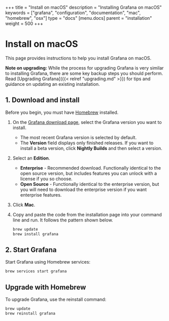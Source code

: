 +++
title = "Install on macOS"
description = "Installing Grafana on macOS"
keywords = ["grafana", "configuration", "documentation", "mac", "homebrew", "osx"]
type = "docs"
[menu.docs]
parent = "installation"
weight = 500
+++

# Install on macOS

This page provides instructions to help you install Grafana on macOS. 

**Note on upgrading:** While the process for upgrading Grafana is very similar to installing Grafana, there are some key backup steps you should perform. Read [Upgrading Grafana]({{< relref "upgrading.md" >}}) for tips and guidance on updating an existing installation.

## 1. Download and install

Before you begin, you must have [Homebrew](http://brew.sh/) installed.

1. On the [Grafana download page](https://grafana.com/grafana/download), select the Grafana version you want to install. 
   * The most recent Grafana version is selected by default.
   * The **Version** field displays only finished releases. If you want to install a beta version, click **Nightly Builds** and then select a version.
2. Select an **Edition**.
   * **Enterprise** - Recommended download. Functionally identical to the open source version, but includes features you can unlock with a license if you so choose.
   * **Open Source** - Functionally identical to the enterprise version, but you will need to download the enterprise version if you want enterprise features.
3. Click **Mac**.
4. Copy and paste the code from the installation page into your command line and run. It follows the pattern shown below.

   ```bash
   brew update
   brew install grafana
   ```

## 2. Start Grafana

Start Grafana using Homebrew services: 

```bash
brew services start grafana
```

## Upgrade with Homebrew

To upgrade Grafana, use the reinstall command:

```bash
brew update
brew reinstall grafana
```

